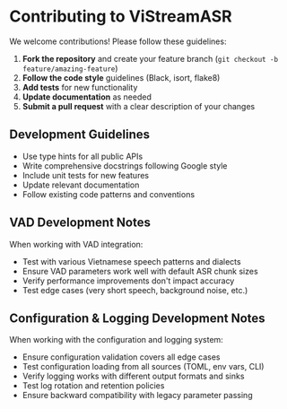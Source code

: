 # Contributing to ViStreamASR

We welcome contributions! Please follow these guidelines:

1. **Fork the repository** and create your feature branch (`git checkout -b feature/amazing-feature`)
2. **Follow the code style** guidelines (Black, isort, flake8)
3. **Add tests** for new functionality
4. **Update documentation** as needed
5. **Submit a pull request** with a clear description of your changes

## Development Guidelines

- Use type hints for all public APIs
- Write comprehensive docstrings following Google style
- Include unit tests for new features
- Update relevant documentation
- Follow existing code patterns and conventions

## VAD Development Notes

When working with VAD integration:

- Test with various Vietnamese speech patterns and dialects
- Ensure VAD parameters work well with default ASR chunk sizes
- Verify performance improvements don't impact accuracy
- Test edge cases (very short speech, background noise, etc.)

## Configuration & Logging Development Notes

When working with the configuration and logging system:

- Ensure configuration validation covers all edge cases
- Test configuration loading from all sources (TOML, env vars, CLI)
- Verify logging works with different output formats and sinks
- Test log rotation and retention policies
- Ensure backward compatibility with legacy parameter passing
